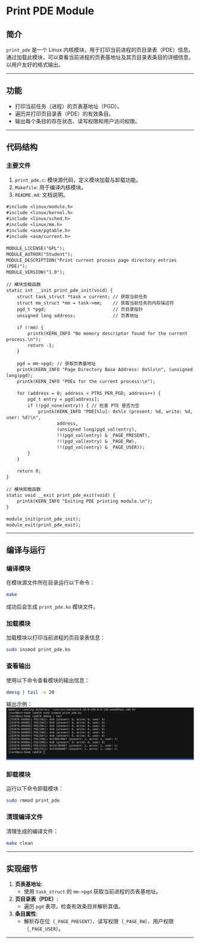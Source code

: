 
# **Print PDE Module**

## **简介**
`print_pde` 是一个 Linux 内核模块，用于打印当前进程的页目录表（PDE）信息。通过加载此模块，可以查看当前进程的页表基地址及其页目录表条目的详细信息，以用户友好的格式输出。

---

## **功能**
- 打印当前任务（进程）的页表基地址（PGD）。
- 遍历并打印页目录表（PDE）的有效条目。
- 输出每个条目的存在状态、读写权限和用户访问权限。

---

## **代码结构**
### **主要文件**
1. `print_pde.c`: 模块源代码，定义模块加载与卸载功能。
2. `Makefile`: 用于编译内核模块。
3. `README.md`: 文档说明。
```#include <linux/init.h>
#include <linux/module.h>
#include <linux/kernel.h>
#include <linux/sched.h>
#include <linux/mm.h>
#include <asm/pgtable.h>
#include <asm/current.h>

MODULE_LICENSE("GPL");
MODULE_AUTHOR("Student");
MODULE_DESCRIPTION("Print current process page directory entries (PDE)");
MODULE_VERSION("1.0");

// 模块加载函数
static int __init print_pde_init(void) {
    struct task_struct *task = current; // 获取当前任务
    struct mm_struct *mm = task->mm;    // 获取当前任务的内存描述符
    pgd_t *pgd;                         // 页目录指针
    unsigned long address;              // 页表地址

    if (!mm) {
        printk(KERN_INFO "No memory descriptor found for the current process.\n");
        return -1;
    }

    pgd = mm->pgd; // 获取页表基地址
    printk(KERN_INFO "Page Directory Base Address: 0x%lx\n", (unsigned long)pgd);
    printk(KERN_INFO "PDEs for the current process:\n");

    for (address = 0; address < PTRS_PER_PGD; address++) {
        pgd_t entry = pgd[address];
        if (!pgd_none(entry)) { // 检查 PTE 是否为空
            printk(KERN_INFO "PDE[%lu]: 0x%lx (present: %d, write: %d, user: %d)\n",
                   address,
                   (unsigned long)pgd_val(entry),
                   !!(pgd_val(entry) & _PAGE_PRESENT),
                   !!(pgd_val(entry) & _PAGE_RW),
                   !!(pgd_val(entry) & _PAGE_USER));
        }
    }

    return 0;
}

// 模块卸载函数
static void __exit print_pde_exit(void) {
    printk(KERN_INFO "Exiting PDE printing module.\n");
}

module_init(print_pde_init);
module_exit(print_pde_exit);
```
---

## **编译与运行**

### **编译模块**
在模块源文件所在目录运行以下命令：
```bash
make
```
成功后会生成 `print_pde.ko` 模块文件。

### **加载模块**
加载模块以打印当前进程的页目录表信息：
```bash
sudo insmod print_pde.ko
```

### **查看输出**
使用以下命令查看模块的输出信息：
```bash
dmesg | tail -n 20
```

输出示例：
![image](https://github.com/n-i-c-e-ck/openeuler_lab/blob/main/lab8.png)
### **卸载模块**
运行以下命令卸载模块：
```bash
sudo rmmod print_pde
```

### **清理编译文件**
清理生成的编译文件：
```bash
make clean
```

---

## **实现细节**
1. **页表基地址**:
   - 使用 `task_struct` 的 `mm->pgd` 获取当前进程的页表基地址。
2. **页目录表（PDE）**:
   - 遍历 `pgd` 表项，检查有效条目并解析其值。
3. **条目属性**:
   - 解析存在位（`_PAGE_PRESENT`）、读写权限（`_PAGE_RW`）、用户权限（`_PAGE_USER`）。

---

